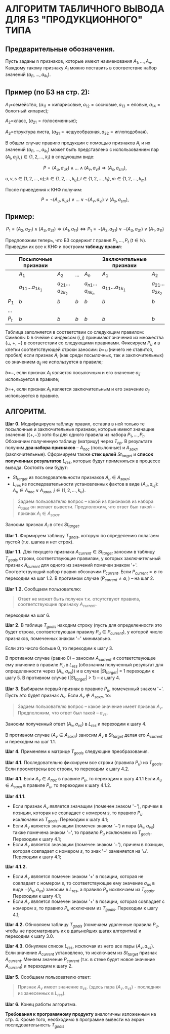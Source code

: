 # АЛГОРИТМ ТАБЛИЧНОГО ВЫВОДА ДЛЯ БЗ "ПРОДУКЦИОННОГО" ТИПА

## Предварительные обозначения.
Пусть заданы n признаков, которые имеют наименования $A_1,\ldots,A_n$. Каждому такому признаку $A_i$ можно поставить в соответствие набор значений $(a_{i1},\ldots,a_{ik_i})$.

## Пример (по БЗ на стр. 2):
$A_1$=семейство, $(a_{11} = \text{кипарисовые}, a_{12} = \text{сосновые}, a_{13} = \text{еловые}, a_{14} = \text{болотный кипарис})$;

$A_2$=класс, $(a_{21} = \text{голосеменные})$;

$A_3$=структура листа, $(a_{31} = \text{чешуеобразная}, a_{32} = \text{иглоподобная})$.

В общем случае правило продукции с помощью признаков $A_i$ и их значений $(a_{i1},\ldots,a_{ik_i})$ может быть представлено с использованием пар $(A_i, a_{ij} ), j \in \{1,2,\ldots,k_i\}$ в следующем виде:

$$P = (A_u, a_{uk})\wedge\ldots\wedge(A_v, a_{vl}) \Rightarrow (A_s, a_{sm}),$$

$u, v, s \in \{1,2,\ldots,n\}; k \in \{1,2,\ldots,k_u\}, l \in \{1,2,\ldots,k_l\}, m \in \{1,2,\ldots,k_m\}$.

После приведения к КНФ получим:

$$P = \neg(A_u, a_{uk})\vee\ldots\vee\neg(A_v, a_{vl})\vee(A_s, a_{sm}),$$

## Пример:
$$P_1 = (A_2, a_{21})\wedge(A_3, a_{31}) \Rightarrow (A_1, a_{11}) \Leftrightarrow P_1 = \neg(A_2, a_{21})\vee\neg(A_3, a_{31})\vee(A_1, a_{11})$$

Предположим теперь, что БЗ содержит $t$ правил $P_1,\ldots,P_t$ $(t\in \mathbb{N})$. Приведем их все к КНФ и построим **таблицу правил**:

| | Посылочные признаки | | | | Заключительные признаки | | | |
|---|---|---|---|---|---|---|---|---|
| | $A_1$ | $A_2$ | ... | $A_n$ | $A_1$ | $A_2$ | ... | $A_n$ |
| | $a_{11} \ldots a_{1k_1}$ | $a_{21} \ldots a_{2k_2}$ | | $a_{n1} \ldots a_{nk_n}$ | $a_{11} \ldots a_{1k_1}$ | $a_{21} \ldots a_{2k_2}$ | | $a_{n1} \ldots a_{nk_n}$ |
| $P_1$ | $b$ | $b$ | $b$ | $b$ | $b$ | $b$ | $b$ | $b$ |
| ... | | | | | | | | |
| $P_t$ | $b$ | $b$ | $b$ | $b$ | $b$ | $b$ | $b$ | $b$ |

Таблица заполняется в соответствии со следующим правилом:
Символы $b$ в ячейке с индексом $(i,j)$ принимают значения из множества {ப, +, −} в соответствии со следующими правилами. Фиксируем $P_u$ и в клетки соответствующей строки заносим:
$b$=ப (ничего не ставится, пробел) если признак $A_i$ (как среди посылочных, так и заключительных) со значением $a_{ij}$ не используется в правиле;

$b$=−, если признак $A_i$ является посылочным и его значение $a_{ij}$ используется в правиле;

$b$=+, если признак $A_i$ является заключительным и его значение $a_{ij}$ используется в правиле.

## АЛГОРИТМ.

**Шаг 0.** Модифицируем таблицу правил, оставив в ней только те посылочные и заключительные признаки, которые имеют значащие значения ({+,−}) хотя бы для одного правила из набора $P_1,\ldots,P_t$. Обозначим полученную таблицу (матрицу) через $T_{пр}$. В результате получим **два набора признаков** – $A_{пос}$ (посылочные) и $A_{закл}$ (заключительные). Сформируем также **стек целей** $St_{target}$ и **список полученных результатов** $L_{res}$, которые будут применяться в процессе вывода. Состоять они будут:
- $St_{target}$ из последовательности признаков $A_u \in A_{закл}$;
- $L_{res}$ из последовательности установленных фактов в виде $(A_u, a_{uj})$: $A_u \in A_{пос} \vee A_{закл}$, $j \in \{1,2,\ldots,k_u\}$.

> Задаем пользователю вопрос – какой из признаков из набора $A_{закл}$ он желает вывести. Предположим, что ответ был такой – признак $A_i \in A_{закл}$.

Заносим признак $A_i$ в стек $St_{target}$.

**Шаг 1.** Формируем таблицу $T_{goals}$, которую по определению полагаем пустой (т.е. шапка и нет строк).

**Шаг 1.1.** Для текущего признака $A_{current} \in St_{target}$ заносим в таблицу $T_{goals}$ строки, соответствующие правилам, у которых заключительный признак $A_{current}$ для одного из значений помечен знаком '+'. Соответствующий набор правил обозначим $P_{current}$. Если $P_{current} = \emptyset$ то переходим на шаг 1.2. В противном случае ($P_{current} \neq \emptyset,)$ – на шаг 2.

**Шаг 1.2.**
Сообщаем пользователю:

> Ответ не может быть получен т.к. отсутствуют правила, соответствующие признаку $A_{current}$.

переходим на шаг 6.

**Шаг 2.** В таблице $T_{goals}$ находим строку (пусть для определенности это будет строка, соответствующая правилу $P_u \in P_{current}$), у которой число признаков, помеченных знаком '−' минимально.

Если это число больше 0, то переходим к шагу 3.

В противном случае (равно 0) – заносим $A_{current}$ и соответствующее ему значение в правиле $P_u$ в $L_{res}$ (обозначим полученный результат для определенности через $(A_v, a_{vs})$) и в случае |$St_{target}$| = 1 переходим к шагу 5. В противном случае (|$St_{target}$| > 1) – к шагу 4.

**Шаг 3.** Выбираем первый признак в правиле $P_u$, помеченный знаком '−'. Пусть это будет признак $A_v$. Если $A_v \notin A_{закл}$, то:

> Задаем пользователю вопрос – какое значение имеет признак $A_v$. Предположим, что ответ был такой – $a_{vs}$.

Заносим полученный ответ $(A_v, a_{vs})$ в $L_{res}$ и переходим к шагу 4.

В противном случае ($A_v \in A_{закл}$) заносим $A_v$ в $St_{target}$ делая его $A_{current}$ и переходим на шаг 1.1.

**Шаг 4.**
Применяем к матрице $T_{goals}$ следующие преобразования.

**Шаг 4.1.** Последовательно фиксируем все строки (правила $P_u$) из $T_{goals}$. Если просмотрены все строки, то переходим к шагу 4.2.

**Шаг 4.1.** Если $A_v \in A_{пос}$ в правиле $P_u$, то переходим к шагу 4.1.1 Если $A_u \in A_{закл}$ в правиле $P_u$, то переходим к шагу 4.1.2.

**Шаг 4.1.1.**
- Если признак $A_v$ является значащим (помечен знаком '−'), причем в позиции, которая не совпадает с номером $s$, то правило $P_u$ исключаем из $T_{goals}$. Переходим к шагу 4.1;
- Если $A_v$ является значащим (помечен знаком '−') и пара $(A_v, a_{vs})$ также помечена знаком '−', то правило $P_u$ исключаем из $T_{goals}$. Переходим к шагу 4.1;
- Если $A_v$ является значащим (помечен знаком '−'), причем в позиции, которая совпадает с номером $s$, то знак '−' заменяется на 'ப'. Переходим к шагу 4.1;

**Шаг 4.1.2.**
- Если $A_v$ является помечен знаком '+' в позиции, которая не совпадает с номером $s$, то соответствующее ему значение $a_{us}$ в виде $−(A_u, a_{us})$ заносим в $L_{res}$, а правило $P_u$ исключаем из $T_{goals}$. Переходим к шагу 4.1;
- Если $A_v$ является помечен знаком '+' в позиции, которая совпадает с номером $s$, то правило $P_u$ исключаем из $T_{goals}$. Переходим к шагу 4.1;

**Шаг 4.2.** Обновляем таблицу $T_{goals}$ (помечаем удаленные правила $P_u$, чтобы не просматривать их в дальнейших шагах алгоритма) и переходим к шагу 3.0.

**Шаг 4.3.** Обнуляем список $L_{res}$, исключая из него все пары $(A_v, a_{vs})$. Если значение $A_{current}$ установлено, то исключаем из $St_{target}$ признак $A_{current}$. Меняем значение $P_{current}$ (т.к. в стеке будет новое значение $A_{current}$) и переходим к шагу 2.

**Шаг 5.** Сообщаем пользователю ответ:

> Признак $A_v$ имеет значение $a_{vs}$. (здесь пара $(A_v, a_{vs})$ - последняя из занесенных в $L_{res}$).

**Шаг 6.** Конец работы алгоритма.

**Требования к программному продукту** аналогичны изложенным на стр. 4. Кроме того, необходимо в программе вывести на экран последовательность $T_{goals}$